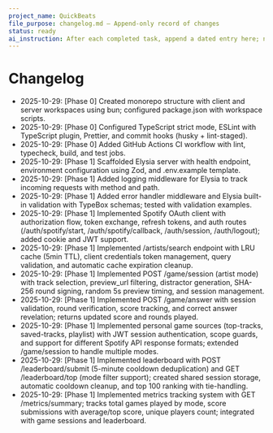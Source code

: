```yaml
---
project_name: QuickBeats
file_purpose: changelog.md — Append-only record of changes
status: ready
ai_instruction: After each completed task, append a dated entry here; never rewrite history, only add.
---
```


# Changelog

<!--
Format guideline:
- 2025-10-29: [phase/task] one-line summary; optional brief notes.

Example:
- 2025-10-29: [Phase 1] Implemented /health and logging middleware.
-->

- 2025-10-29: [Phase 0] Created monorepo structure with client and server workspaces using bun; configured package.json with workspace scripts.
- 2025-10-29: [Phase 0] Configured TypeScript strict mode, ESLint with TypeScript plugin, Prettier, and commit hooks (husky + lint-staged).
- 2025-10-29: [Phase 0] Added GitHub Actions CI workflow with lint, typecheck, build, and test jobs.
- 2025-10-29: [Phase 1] Scaffolded Elysia server with health endpoint, environment configuration using Zod, and .env.example template.
- 2025-10-29: [Phase 1] Added logging middleware for Elysia to track incoming requests with method and path.
- 2025-10-29: [Phase 1] Added error handler middleware and Elysia built-in validation with TypeBox schemas; tested with validation examples.
- 2025-10-29: [Phase 1] Implemented Spotify OAuth client with authorization flow, token exchange, refresh tokens, and auth routes (/auth/spotify/start, /auth/spotify/callback, /auth/session, /auth/logout); added cookie and JWT support.
- 2025-10-29: [Phase 1] Implemented /artists/search endpoint with LRU cache (5min TTL), client credentials token management, query validation, and automatic cache expiration cleanup.
- 2025-10-29: [Phase 1] Implemented POST /game/session (artist mode) with track selection, preview_url filtering, distractor generation, SHA-256 round signing, random 5s preview timing, and session management.
- 2025-10-29: [Phase 1] Implemented POST /game/answer with session validation, round verification, score tracking, and correct answer revelation; returns updated score and rounds played.
- 2025-10-29: [Phase 1] Implemented personal game sources (top-tracks, saved-tracks, playlist) with JWT session authentication, scope guards, and support for different Spotify API response formats; extended /game/session to handle multiple modes.
- 2025-10-29: [Phase 1] Implemented leaderboard with POST /leaderboard/submit (5-minute cooldown deduplication) and GET /leaderboard/top (mode filter support); created shared session storage, automatic cooldown cleanup, and top 100 ranking with tie-handling.
- 2025-10-29: [Phase 1] Implemented metrics tracking system with GET /metrics/summary; tracks total games played by mode, score submissions with average/top score, unique players count; integrated with game sessions and leaderboard.
